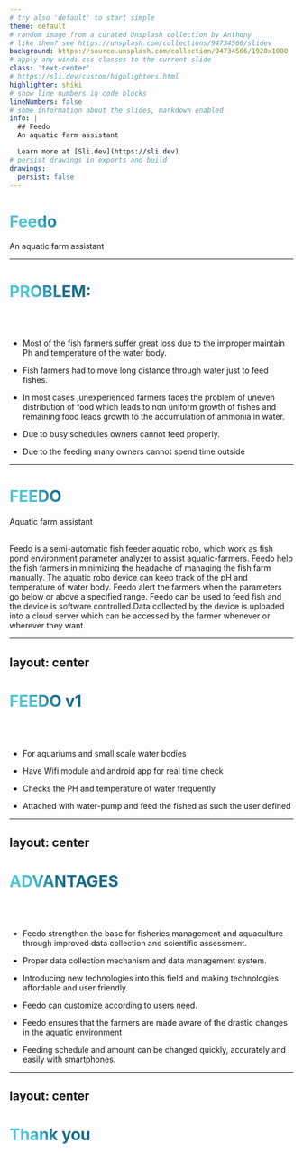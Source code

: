 ```yaml
---
# try also 'default' to start simple
theme: default
# random image from a curated Unsplash collection by Anthony
# like them? see https://unsplash.com/collections/94734566/slidev
background: https://source.unsplash.com/collection/94734566/1920x1080
# apply any windi css classes to the current slide
class: 'text-center'
# https://sli.dev/custom/highlighters.html
highlighter: shiki
# show line numbers in code blocks
lineNumbers: false
# some information about the slides, markdown enabled
info: |
  ## Feedo
  An aquatic farm assistant

  Learn more at [Sli.dev](https://sli.dev)
# persist drawings in exports and build
drawings:
  persist: false
---
```


# Feedo

An aquatic farm assistant


<!--
The last comment block of each slide will be treated as slide notes. It will be visible and editable in Presenter Mode along with the slide. [Read more in the docs](https://sli.dev/guide/syntax.html#notes)
-->

---

# PROBLEM: 

<br>
<br>

- Most of the fish farmers suffer great loss due to the improper maintain Ph and temperature of the   water body.
- Fish farmers had to move long distance through water just to feed fishes.
- In most cases ,unexperienced farmers faces the problem of uneven distribution of food which leads to non uniform growth of fishes and remaining food leads growth to the accumulation of ammonia in water. 
  
- Due to busy schedules owners cannot feed properly.

- Due to the feeding many owners cannot spend time outside

---

# FEEDO 

Aquatic farm assistant
<br>
<br>

<p class="p-5px mt-[10%]">
Feedo is a semi-automatic fish feeder aquatic robo, which work as fish pond environment parameter analyzer to assist aquatic-farmers. Feedo help the fish farmers in minimizing the headache of managing the fish farm manually. The aquatic robo device can keep track of the pH and temperature of water body. Feedo alert the farmers when the parameters go below or above a specified range. Feedo can be used to feed fish and the device is software controlled.Data collected by the device is uploaded into a cloud server which can be accessed by the farmer whenever or wherever they want.
</p>

<style>
h1 {
  background-color: #2B90B6;
  background-image: linear-gradient(45deg, #4EC5D4 10%, #146b8c 20%);
  background-size: 100%;
  -webkit-background-clip: text;
  -moz-background-clip: text;
  -webkit-text-fill-color: transparent;
  -moz-text-fill-color: transparent;
}
</style>
---
layout: center
---

# FEEDO v1
<br>
<br>



- For aquariums and small scale water bodies


- Have Wifi module and android app for real time check


- Checks the PH and temperature of water frequently


- Attached with water-pump and feed the fished as such the user defined 


---
layout: center
---

# ADVANTAGES
<br>
<br>

- Feedo strengthen the base for fisheries management and aquaculture through improved data collection and scientific assessment.

- Proper data collection mechanism and data management system.

- Introducing new technologies into this field and making technologies affordable and user friendly. 

- Feedo can customize according to users need.

- Feedo ensures that the farmers are made aware of the drastic changes in the aquatic environment

- Feeding schedule and amount can be changed quickly, accurately and easily with smartphones.


---
layout: center
---
# Thank you
